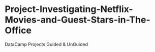 # Project-Investigating-Netflix-Movies-and-Guest-Stars-in-The-Office
DataCamp Projects Guided &amp; UnGuided
